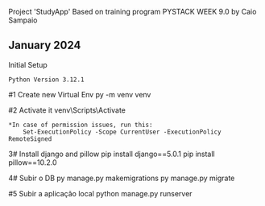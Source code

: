 Project 'StudyApp'
Based on training program PYSTACK WEEK 9.0 by Caio Sampaio

January 2024
--

Initial Setup

    Python Version 3.12.1

#1 Create new Virtual Env
    py -m venv venv

#2 Activate it
    venv\Scripts\Activate

    *In case of permission issues, run this: 
        Set-ExecutionPolicy -Scope CurrentUser -ExecutionPolicy RemoteSigned

3# Install django and pillow
    pip install django==5.0.1
    pip install pillow==10.2.0

4# Subir o DB
    py manage.py makemigrations
    py manage.py migrate

#5 Subir a aplicação local
    python manage.py runserver